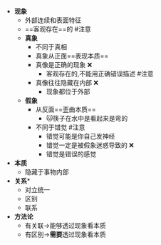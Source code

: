 - **现象**
	- 外部连续和表面特征
	- ==客观存在==的 #注意
	- **真象**
		- 不同于真相
		- 真象从正面==表现本质==
		-  真像是正确的现象 ❌
			- 客观存在的,不能用正确错误描述 #注意
		- 真像往往隐藏在内部 ❌
			- 现象都位于外部
	- **假象**
		- 从反面==歪曲本质==
			- 🐱筷子在水中是看起来是弯的
		- 不同于错觉 #注意 
			- 错觉可能是你自己发神经
			- 错觉一定是被假象迷惑导致的 ❌
			- 错觉是错误的感觉
- **本质**
	- 隐藏于事物内部
- **关系***
	- 对立统一
	- 区别
	- 联系
- **方法论**
	- 有关联->能够透过现象看本质
	- 有区别->**需要**透过现象看本质 <!--SR:!2022-10-13,1,230!2022-10-14,2,248!2022-10-14,2,248-->